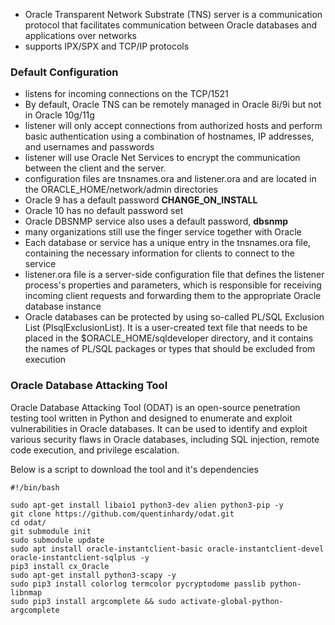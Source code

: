 - Oracle Transparent Network Substrate (TNS) server is a communication protocol that facilitates communication between Oracle databases and applications over networks
- supports IPX/SPX and TCP/IP protocols

### Default Configuration

- listens for incoming connections on the TCP/1521
- By default, Oracle TNS can be remotely managed in Oracle 8i/9i but not in Oracle 10g/11g
- listener will only accept connections from authorized hosts and perform basic authentication using a combination of hostnames, IP addresses, and usernames and passwords
- listener will use Oracle Net Services to encrypt the communication between the client and the server.
- configuration files are tnsnames.ora and listener.ora and are located in the ORACLE_HOME/network/admin directories
- Oracle 9 has a default password **CHANGE_ON_INSTALL**
- Oracle 10 has no default password set
- Oracle DBSNMP service also uses a default password, **dbsnmp**
- many organizations still use the finger service together with Oracle
- Each database or service has a unique entry in the tnsnames.ora file, containing the necessary information for clients to connect to the service
- listener.ora file is a server-side configuration file that defines the listener process's properties and parameters, which is responsible for receiving incoming client requests and forwarding them to the appropriate Oracle database instance
- Oracle databases can be protected by using so-called PL/SQL Exclusion List (PlsqlExclusionList). It is a user-created text file that needs to be placed in the $ORACLE_HOME/sqldeveloper directory, and it contains the names of PL/SQL packages or types that should be excluded from execution


### Oracle Database Attacking Tool

Oracle Database Attacking Tool (ODAT) is an open-source penetration testing tool written in Python and designed to enumerate and exploit vulnerabilities in Oracle databases. It can be used to identify and exploit various security flaws in Oracle databases, including SQL injection, remote code execution, and privilege escalation.

Below is a script to download the tool and it's dependencies

```
#!/bin/bash

sudo apt-get install libaio1 python3-dev alien python3-pip -y
git clone https://github.com/quentinhardy/odat.git
cd odat/
git submodule init
sudo submodule update
sudo apt install oracle-instantclient-basic oracle-instantclient-devel oracle-instantclient-sqlplus -y
pip3 install cx_Oracle
sudo apt-get install python3-scapy -y
sudo pip3 install colorlog termcolor pycryptodome passlib python-libnmap
sudo pip3 install argcomplete && sudo activate-global-python-argcomplete
```
